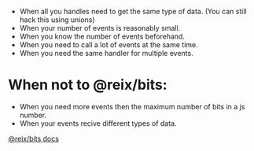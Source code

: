 -   When all you handles need to get the same type of data.
    (You can still hack this using unions)
-   When your number of events is reasonably small.
-   When you know the number of events beforehand.
-   When you need to call a lot of events at the same time.
-   When you need the same handler for multiple events.

# When not to @reix/bits:

-   When you need more events then the maximum number of bits in a js number.
-   When your events recive different types of data.

[@reix/bits docs](bits.html)
